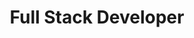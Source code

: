 ---
layout: work-with-us-layout

title: Full Stack Developer

role:  <b> Role </b> <br> As the full-stack-developer  you are expected to develop web-apps and user interfaces for various tools and applications such as games and simulations that are based on requirements of the projects at FoV. The nature of our work means that projects span from complex simulations to data heavy interfaces to lightweight web apps. It would be of benefit if you have a voracious appetite for reading and imbibing the latest research and techniques along with the ability to quickly adapt. 

responsibilities: <b> Responsibilities </b> <br> <ul> <li>Designing, developing and documenting Django/Python or Ruby or Rails based web apps for our simulations and other policy related tools </li> <li>	Developing high fidelity components that interface with various data sources for our digital games </li>  <li>	Developing single and multiple dimension visualisation tools </li> <li>	Involved in testing (using manual and/or automated means) our simulations and games </li>  </ul>

skills: <b> Skills </b> <br> We are looking for someone with solid, strong fundamentals in Python or Ruby. You should have written a web application using bare metal techniques or used a mature framework like Django or Rails. We expect you to know how to connect to and use databases like PostgreSQL and/or MySQL using high performance libraries.

developmentskills: <b> Development Skills </b> <br> <ul> <li> Python/Ruby/Go </li> <li> Django/Rails/Hugo </li> <li> Javascript/Typescript </li> <li> Basics of D3.js and HighChats </li> </ul>

techskills: <b> Technical Skills </b> <br> <ul> <li> Basic administration of a Linux server (Ubuntu/Debian)  <ul> <li> Manage package updates </li> <li>User management </li> <li> Disc management </li> <li> Installing DBMS applications </li> </ul> </li> <li> Manage Apache + Nginx system remotely <ul> <li> Hosting new websites </li> <li> Configuration for using SSL </li> <li> Modifying server name </li> </ul> </li> <li> Deploy and manage Django/Rails applications </li> </ul> 

bouns: <b> Bonus </b> <br> Proficiency in using GIS modules such as creating map interfaces or have a working knowledge of basic Java.

whyWorkForFov: <b>Why Work at Fields of View</b> <br> <ul> <li>We have collaborations with Indian and international universities, and you get access to cutting edge research in data and policy.</li> <li> Depending on your interest, you will contribute to research papers that we have published in major journals. </li> <li> Your work will contribute to applications in addressing social problems. </li> <li> The portfolio of projects done at Fields of View have paved the way for our colleagues to pursue Masters/Phd courses. </li> </ul>

applicationProcess: <b> The Application Process </b> <br> Please write to <a href="mailto://work@fieldsofview.in"> work@fieldsofview.in</a> with your CV and a few words about why you want to work with us. Women are strongly encouraged to apply. <p class="simple-content"> We will review your application and setup a quick phone call. The phone call acts as a good way to introduce yourself and for us to let you know a bit more about our work. This call will be followed up with an assignment.</p>  <p class="simple-content"> The assignment will involve a cross section of the kind of work you'll do with us &mdash; from research to drawing up a quick concept note to actually coding. You take as much time as you want to complete the assignment, but we've noted that it takes on average about 7 days to finish.</p> <p class="simple-content">If we like your approach to the assignment (and your code sample), we invite you to spend a day with us. You can pepper us with more questions and get to know the rest of the team. Once this is done, and if you like us and we like you, we will extend an offer within 3 days.</p>

notes: <b>Other Notes</b> <br> <ul> <li>Fields of View is a non-profit organisation.</li> <li>The position is based in Bangalore</li> <li>Our office is in JP Nagar, close to Rangashankara</li></ul>

ide: Developer

tag: Developer

category: jd

permalink: /projects/work-with-us/fullstackdeveloper/

---